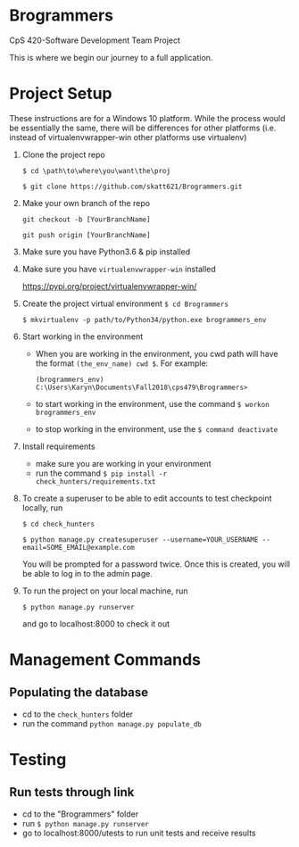 # Brogrammers
CpS 420-Software Development Team Project

This is where we begin our journey to a full application.

# Project Setup
These instructions are for a Windows 10 platform. While the process would be essentially the same, there will be differences for other platforms (i.e. instead of virtualenvwrapper-win other platforms use virtualenv)

1. Clone the project repo

    `$ cd \path\to\where\you\want\the\proj`

    `$ git clone https://github.com/skatt621/Brogrammers.git`

2. Make your own branch of the repo

    `git checkout -b [YourBranchName]`

    `git push origin [YourBranchName]`

3. Make sure you have Python3.6 & pip installed

4. Make sure you have `virtualenvwrapper-win` installed

    https://pypi.org/project/virtualenvwrapper-win/

5. Create the project virtual environment
    `$ cd Brogrammers`

    `$ mkvirtualenv -p path/to/Python34/python.exe brogrammers_env`

6. Start working in the environment

    - When you are working in the environment, you cwd path will have the format `(the_env_name) cwd $`. For example:

        `(brogrammers_env) C:\Users\Karyn\Documents\Fall2018\cps479\Brogrammers>`

    - to start working in the environment, use the command `$ workon brogrammers_env`

    - to stop working in the environment, use the `$ command deactivate`

7. Install requirements
    - make sure you are working in your environment
    - run the command `$ pip install -r check_hunters/requirements.txt`

8. To create a superuser to be able to edit accounts to test checkpoint locally, run

    `$ cd check_hunters`

    `$ python manage.py createsuperuser --username=YOUR_USERNAME --email=SOME_EMAIL@example.com`
    
    You will be prompted for a password twice. Once this is created, you will be able to log in to the admin page.

9. To run the project on your local machine, run 

    `$ python manage.py runserver`
	
    and go to localhost:8000 to check it out

# Management Commands

## Populating the database

- cd to the `check_hunters` folder
- run the command `python manage.py populate_db`

# Testing
## Run tests through link
- cd to the "Brogrammers" folder
- run 
	`$ python manage.py runserver`
- go to localhost:8000/utests to run unit tests and receive results
